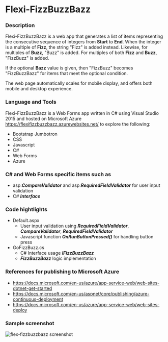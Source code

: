# Flexi-FizzBuzzBazz

### Description
Flexi-FizzBuzzBazz is a web app that generates a list of items representing the consecutive sequence of integers from **Start** to **End**.  When the integer is a multiple of **Fizz**, the string "Fizz" is added instead. Likewise, for multiples of **Buzz**, "Buzz" is added. For multiples of both **Fizz** and **Buzz**, "FizzBuzz" is added.

If the optional **Bazz** value is given, then "FizzBuzz" becomes "FizzBuzzBazz" for items that meet the optional condition.

The web page automatically scales for mobile display, and offers both mobile and desktop experience.

### Language and Tools
Flexi-FizzBuzzBazz is a Web Forms app written in C# using Visual Studio 2015 and hosted on Microsoft Azure  https://flexifizzbuzzbazz.azurewebsites.net/ to explore the following:
* Bootstrap Jumbotron
* CSS
* Javascript
* C#
* Web Forms
* Azure

### C# and Web Forms specific items such as
* asp:**_CompareValidator_** and asp:**_RequiredFieldValidator_** for user input validation
* C# **_Interface_**

### Code hightlights
- Default.aspx
  - User input validation using **_RequiredFieldValidator_**, **_CompareValidator_**, **_RequiredFieldValidator_**
  - Javascript function **_OnRunButtonPressed()_** for handling button press
- GoFizzBuzz.cs
  - C# Interface usage **_IFizzBuzzBazz_**
  - **_FizzBuzzBazz_** logic implementation

### References for publishing to Microsoft Azure
* https://docs.microsoft.com/en-us/azure/app-service-web/web-sites-dotnet-get-started
* https://docs.microsoft.com/en-us/aspnet/core/publishing/azure-continuous-deployment
* https://docs.microsoft.com/en-us/azure/app-service-web/web-sites-deploy

### Sample screenshot
![flex-fizzbuzzbazz screenshot](https://user-images.githubusercontent.com/19395671/34316956-fe754906-e757-11e7-8939-60a6c41ab389.png)
